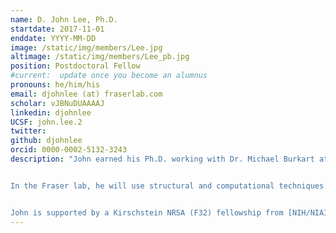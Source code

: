 ```yaml
---
name: D. John Lee, Ph.D.
startdate: 2017-11-01
enddate: YYYY-MM-DD
image: /static/img/members/Lee.jpg
altimage: /static/img/members/Lee_pb.jpg
position: Postdoctoral Fellow
#current:  update once you become an alumnus
pronouns: he/him/his
email: djohnlee (at) fraserlab.com
scholar: vJBNuDUAAAAJ
linkedin: djohnlee
UCSF: john.lee.2
twitter:
github: djohnlee
orcid: 0000-0002-5132-3243
description: "John earned his Ph.D. working with Dr. Michael Burkart at the University of California, San Diego. His primary focus was the application of protein NMR to the carrier proteins central to fatty acid, polyketide, and non-ribosomal peptide synthetic pathways.


In the Fraser lab, he will use structural and computational techniques to explore structural biology and study minor conformational states.


John is supported by a Kirschstein NRSA (F32) fellowship from [NIH/NIAID](https://www.niaid.nih.gov/)."
---
```

